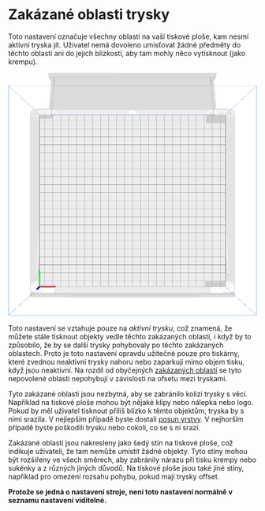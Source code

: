 Zakázané oblasti trysky
====
Toto nastavení označuje všechny oblasti na vaší tiskové ploše, kam nesmí aktivní tryska jít. Uživatel nemá dovoleno umisťovat žádné předměty do těchto oblastí ani do jejich blízkosti, aby tam mohly něco vytisknout (jako krempu).

![Šedé plochy označují nepovolené oblasti kolem míst, kde jsou klipy na podložce tisku](../../../articles/images/machine_disallowed_areas.png)

Toto nastavení se vztahuje pouze na *aktivní trysku*, což znamená, že můžete stále tisknout objekty vedle těchto zakázaných oblastí, i když by to způsobilo, že by se další trysky pohybovaly po těchto zakázaných oblastech. Proto je toto nastavení opravdu užitečné pouze pro tiskárny, které zvednou neaktivní trysky nahoru nebo zaparkují mimo objem tisku, když jsou neaktivní. Na rozdíl od obyčejných [zakázaných oblastí](machine_disallowed_areas.md) se tyto nepovolené oblasti nepohybují v závislosti na ofsetu mezi tryskami.

Tyto zakázané oblasti jsou nezbytná, aby se zabránilo kolizi trysky s věcí. Například na tiskové ploše mohou být nějaké klipy nebo nálepka nebo logo. Pokud by měl uživatel tisknout příliš blízko k těmto objektům, tryska by s nimi srazila. V nejlepším případě byste dostali [posun vrstvy](../troubleshooting/layer_shift.md). V nejhorším případě byste poškodili trysku nebo cokoli, co se s ní srazí.

Zakázané oblasti jsou nakresleny jako šedý stín na tiskové ploše, což indikuje uživateli, že tam nemůže umístit žádné objekty. Tyto stíny mohou být rozšířeny ve všech směrech, aby zabránily nárazu při tisku krempy nebo sukénky a z různých jiných důvodů. Na tiskové ploše jsou také jiné stíny, například pro omezení rozsahu pohybu, pokud mají trysky offset.

**Protože se jedná o nastavení stroje, není toto nastavení normálně v seznamu nastavení viditelné.**